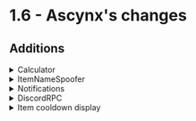 # 1.6 - Ascynx's changes

## Additions
<details>
<summary>Calculator</summary>

 - Money to item
 - currency exchange
 - Is only accessible when in the "plots" shard and in a container gui

Uses texture - [texture](src/main/resources/assets/unofficial-monumenta-mod/textures/gui/calc_background.png)

</details>

<details>
<summary>ItemNameSpoofer</summary>

An item's name can be spoofed if they have an uuid.

After the item has a spoofed name set, whenever it's switched to (in hotbar)
or it's tooltip is read, the actual name will be replaced by the spoofed name. (you can see in the item's tooltip if it has been spoofed or not.)

Since the changes are only on rendering it won't stop Optifine CIT texture packs from using item names.

</details>

<details>
<summary>Notifications</summary>

LocationNotifier - Shows a notification when the player leaves/enter a defined location.

If there are any issues with certain locations (or want to add one/multiple to the list) then please open a pull request on [here](https://api.github.com/gists/4b1602b907da62a9cca6f135fd334737)


Errors - When an error happens in the mod it's possible a notification will be shown to tell the user that something's gone wrong.

Uses texture - [texture](src/main/resources/assets/unofficial-monumenta-mod/textures/gui/notifications.png)

</details>

<details>
<summary>DiscordRPC</summary>

Information about the player / where they are can be shown in the discord status. (can be disabled in the settings)
the user can change one of the two lines of the discord rpc using custom values, that will be replaced when the discord rpc is updated

### While in the main menu

- Will show "In the Main menu"

Yeah, that's about it

### While in singleplayer

- Similarly to main menu will show "In Singleplayer".


### While on a server

- Will show "Playing Multiplayer - <the server's entry name>"

### While on Monumenta

- "{player}" will be replaced by the player's name
- "{shard}" will be replaced by the shard's name
- "{location}" will be replaced by the location the player's in (if no location found will act the same way as "{shard}").
- "{holding}" will be replaced by the held item's actual name (isn't affected by ItemNameSpoofer).
- "{class}" will be replaced by the player's class.

More information in [the pull request](https://github.com/Njol/UnofficialMonumentaMod/pull/4#issue-1283343173)

</details>

<details>
<summary> Item cooldown display </summary>

### Still [W.I.P](src/main/java/ch/njol/unofficialmonumentamod/misc/managers/CooldownManager.java)

Items with a cooldown (matches "Cooldown: (time in minutes)(m or s)") will be shown under cooldown when activated.
Isn't accurate with the Tesseract of light -> Why does it work differently than every other tesseracts.
[see here for example of how it works](https://youtu.be/FBoM2hLYfCI)
</details>

